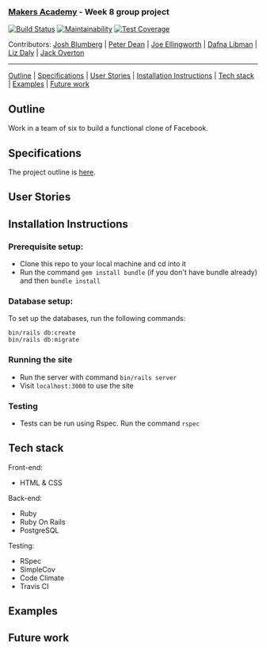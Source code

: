 ### [Makers Academy](http://www.makersacademy.com) - Week 8 group project

[![Build Status](https://travis-ci.com/Peter2-71828/aceBook-PingPong.svg?branch=master)](https://travis-ci.com/Peter2-71828/aceBook-PingPong)
[![Maintainability](https://api.codeclimate.com/v1/badges/4f0cfbe1fc185ef34e2c/maintainability)](https://codeclimate.com/github/Peter2-71828/aceBook-PingPong/maintainability)
[![Test Coverage](https://api.codeclimate.com/v1/badges/4f0cfbe1fc185ef34e2c/test_coverage)](https://codeclimate.com/github/Peter2-71828/aceBook-PingPong/test_coverage)

Contributors: [Josh Blumberg](https://github.com/jlblumberg) | [Peter Dean](https://github.com/Peter2-71828) | [Joe Ellingworth](https://github.com/blu3skies) | [Dafna Libman](https://github.com/Dlibmanw) | [Liz Daly](https://github.com/lookupdaily) | [Jack Overton](https://github.com/Ovy95)
__________________________________________________________________________________________________________________

[Outline](#Outline) | [Specifications](#Specifications) | [User Stories](#User_Stories) | [Installation Instructions](#Installation_Instructions) | [Tech stack](#Tech_stack) | [Examples](#Examples) | [Future work](#Future_work)

## <a name="Outline">Outline</a>

Work in a team of six to build a functional clone of Facebook.

## Specifications

The project outline is [here](https://github.com/makersacademy/course/tree/master/engineering_projects/rails).

## User Stories

## <a name="Installation_Instructions">Installation Instructions</a>

### Prerequisite setup:
- Clone this repo to your local machine and cd into it
- Run the command `gem install bundle` (if you don't have bundle already) and then `bundle install`

### Database setup:

To set up the databases, run the following commands:

```
bin/rails db:create
bin/rails db:migrate
```

### Running the site
- Run the server with command `bin/rails server`
- Visit `localhost:3000` to use the site

### Testing
- Tests can be run using Rspec. Run the command `rspec`

## <a name="Tech_stack">Tech stack</a>

Front-end:
- HTML & CSS

Back-end:
- Ruby
- Ruby On Rails
- PostgreSQL

Testing:
- RSpec
- SimpleCov
- Code Climate
- Travis CI

## <a name="Examples">Examples</a>

## <a name="Future_work">Future work</a>
